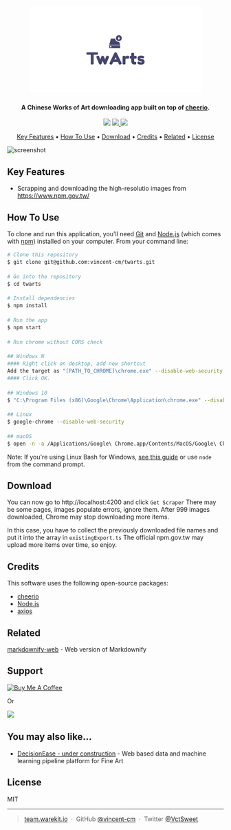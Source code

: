 <h1 align="center">
  <a href="https://www.npm.gov.tw/">
  <img src="./src/assets/image/logo.svg"></a>
</h1>

<h4 align="center">A Chinese Works of Art downloading app built on top of <a href="https://cheerio.js.org" target="_blank">cheerio</a>.</h4>

<p align="center">
  <a href="https://gitter.im/vincent-cm/community"><img src="https://badges.gitter.im/vincent-cm.png"></a>
  <a href="https://saythanks.io/to/vincent.chen.meng@gmail.com">
      <img src="https://img.shields.io/badge/Say%20Thanks-!-1EAEDB.svg">
  </a>
  <a href="https://paypal.me/vctsweet?locale.x=en_GB">
    <img src="https://img.shields.io/badge/$-donate-ff69b4.svg?maxAge=2592000&amp;style=flat">
  </a>
</p>

<p align="center">
  <a href="#key-features">Key Features</a> •
  <a href="#how-to-use">How To Use</a> •
  <a href="#download">Download</a> •
  <a href="#credits">Credits</a> •
  <a href="#related">Related</a> •
  <a href="#license">License</a>
</p>

![screenshot]()

## Key Features

- Scrapping and downloading the high-resolutio images from https://www.npm.gov.tw/

## How To Use

To clone and run this application, you'll need [Git](https://git-scm.com) and [Node.js](https://nodejs.org/en/download/) (which comes with [npm](http://npmjs.com)) installed on your computer. From your command line:

```bash
# Clone this repository
$ git clone git@github.com:vincent-cm/twarts.git

# Go into the repository
$ cd twarts

# Install dependencies
$ npm install

# Run the app
$ npm start

# Run chrome without CORS check

## Windows N
#### Right click on desktop, add new shortcut
Add the target as "[PATH_TO_CHROME]\chrome.exe" --disable-web-security --disable-gpu --user-data-dir=~/chromeTemp
#### Click OK.

## Windows 10
$ "C:\Program Files (x86)\Google\Chrome\Application\chrome.exe" --disable-web-security --disable-gpu --user-data-dir=~/chromeTemp

## Linux
$ google-chrome --disable-web-security

## macOS
$ open -n -a /Applications/Google\ Chrome.app/Contents/MacOS/Google\ Chrome --args --user-data-dir="/tmp/chrome_dev_test" --disable-web-security

```

Note: If you're using Linux Bash for Windows, [see this guide](https://www.howtogeek.com/261575/how-to-run-graphical-linux-desktop-applications-from-windows-10s-bash-shell/) or use `node` from the command prompt.

## Download

You can now go to http://localhost:4200 and click `Get Scraper`
There may be some pages, images populate errors, ignore them.
After 999 images downloaded, Chrome may stop downloading more items.

In this case, you have to collect the previously downloaded file names and put it into the array in `existingExport.ts`
The official npm.gov.tw may upload more items over time, so enjoy.

## Credits

This software uses the following open-source packages:

- [cheerio](https://cheerio.js.org/)
- [Node.js](https://nodejs.org/)
- [axios](https://github.com/axios/axios)

## Related

[markdownify-web](https://github.com/amitmerchant1990/markdownify-web) - Web version of Markdownify

## Support

<a href="https://www.buymeacoffee.com/vincent.cm" target="_blank"><img src="https://cdn.buymeacoffee.com/buttons/default-orange.png" alt="Buy Me A Coffee" style="height: 51px !important;width: 160px !important;" ></a>

<p>Or</p>

<a href="https://www.patreon.com/vincent_cm">
	<img src="https://c5.patreon.com/external/logo/become_a_patron_button@2x.png" width="160">
</a>

## You may also like...

- [DecisionEase - under construction](https://decisionea.se) - Web based data and machine learning pipeline platform for Fine Art

## License

MIT

---

> [team.warekit.io](http://team.warekit.io/) &nbsp;&middot;&nbsp;
> GitHub [@vincent-cm](https://github.com/vincent-cm) &nbsp;&middot;&nbsp;
> Twitter [@VctSweet](https://twitter.com/VctSweet)
